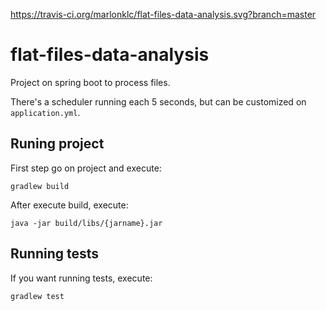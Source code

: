 https://travis-ci.org/marlonklc/flat-files-data-analysis.svg?branch=master

# flat-files-data-analysis

Project on spring boot to process files.

There's a scheduler running each 5 seconds, but can be customized on `application.yml`.

## Runing project
First step go on project and execute:
```
gradlew build
```

After execute build, execute:

```
java -jar build/libs/{jarname}.jar
```

## Running tests

If you want running tests, execute:
```
gradlew test
```
